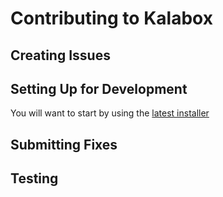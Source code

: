 Contributing to Kalabox
=======================

Creating Issues
---------------

Setting Up for Development
--------------------------

You will want to start by using the [latest installer]()

Submitting Fixes
----------------

Testing
-------

